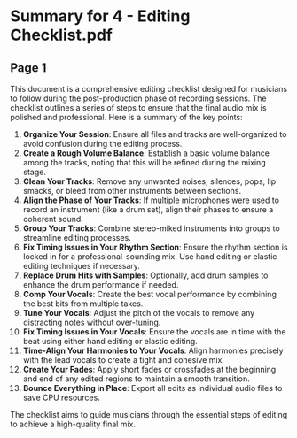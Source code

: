 # Summary for 4 - Editing Checklist.pdf


## Page 1
This document is a comprehensive editing checklist designed for musicians to follow during the post-production phase of recording sessions. The checklist outlines a series of steps to ensure that the final audio mix is polished and professional. Here is a summary of the key points:

1. **Organize Your Session**: Ensure all files and tracks are well-organized to avoid confusion during the editing process.
2. **Create a Rough Volume Balance**: Establish a basic volume balance among the tracks, noting that this will be refined during the mixing stage.
3. **Clean Your Tracks**: Remove any unwanted noises, silences, pops, lip smacks, or bleed from other instruments between sections.
4. **Align the Phase of Your Tracks**: If multiple microphones were used to record an instrument (like a drum set), align their phases to ensure a coherent sound.
5. **Group Your Tracks**: Combine stereo-miked instruments into groups to streamline editing processes.
6. **Fix Timing Issues in Your Rhythm Section**: Ensure the rhythm section is locked in for a professional-sounding mix. Use hand editing or elastic editing techniques if necessary.
7. **Replace Drum Hits with Samples**: Optionally, add drum samples to enhance the drum performance if needed.
8. **Comp Your Vocals**: Create the best vocal performance by combining the best bits from multiple takes.
9. **Tune Your Vocals**: Adjust the pitch of the vocals to remove any distracting notes without over-tuning.
10. **Fix Timing Issues in Your Vocals**: Ensure the vocals are in time with the beat using either hand editing or elastic editing.
11. **Time-Align Your Harmonies to Your Vocals**: Align harmonies precisely with the lead vocals to create a tight and cohesive mix.
12. **Create Your Fades**: Apply short fades or crossfades at the beginning and end of any edited regions to maintain a smooth transition.
13. **Bounce Everything in Place**: Export all edits as individual audio files to save CPU resources.

The checklist aims to guide musicians through the essential steps of editing to achieve a high-quality final mix.
